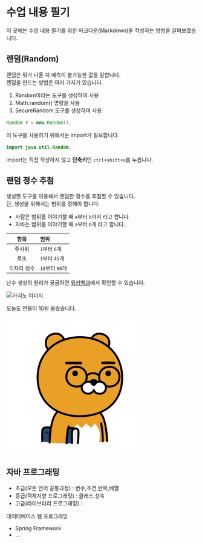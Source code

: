 # 수업 내용 필기

이 곳에는 수업 내용 필기를 위한 마크다운(Markdown)을 작성하는 방법을 살펴보겠습니다.  

## 랜덤(Random)  

랜덤은 뭐가 나올 지 예측이 불가능한 값을 말합니다.  
랜덤을 만드는 방법은 여러 가지가 있습니다.  
  
1. Random이라는 도구를 생성하여 사용  
2. Math.random() 명령을 사용  
3. SecureRandom 도구를 생성하여 사용
 
```java
Random r = new Random();
```

이 도구를 사용하기 위해서는 import가 필요합니다.  

```java  
import java.util.Random;
```

import는 직접 작성하지 않고 **단축키**인 `ctrl+shift+o`를 누릅니다.

## 랜덤 정수 추첨

생성한 도구를 이용해서 랜덤한 정수를 추첨할 수 있습니다.  
단, 생성을 위해서는 범위를 정해야 합니다. 
  
- 사람은 범위를 이야기할 때 `a`부터 `b`까지 라고 합니다.  
- 자바는 범위를 이야기할 때 `a`부터 `b`개 라고 합니다.

| 항목 | 범위 |    
| :---: | :--- |    
| 주사위 | `1`부터 `6`개 |  
| 로또 | `1`부터 `45`개 |  
| 두자리 정수 | `10`부터 `90`개 |

난수 생성의 원리가 궁금하면 [위키백과](https://ko.wikipedia.org/wiki/%EB%82%9C%EC%88%98)에서 확인할 수 있습니다.  

![카지노 이미지](https://www.ramadajeju.co.kr/RamadaPlazaJeju_common/images/homepage/facilities/CASINO03.jpg)

오늘도 연봉이 10원 올랐습니다.  

![겨우 10원?](./009.gif)


## 자바 프로그래밍
- 초급(모든 언어 공통과정)	: 변수,조건,반복,배열
- 중급(객체지향 프로그래밍)	: 클래스,상속
- 고급(라이브러리 프로그래밍) : 
				
데이터베이스
웹 프로그래밍
- Spring Framework
- ...


